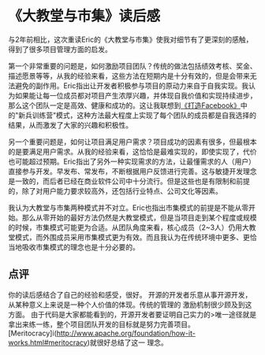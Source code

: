 《大教堂与市集》读后感
====================
与2年前相比，这次重读Eric的《大教堂与市集》使我对细节有了更深刻的感触，得到了很多项目管理方面的启发。

第一个非常重要的问题是，如何激励项目团队？传统的做法包括绩效考核、奖金、描述愿景等等，从我的经验来看，这些方法在短期内是十分有效的，但是会带来无法避免的副作用。Eric指出让开发者积极参与项目的原动力来自于自我实现。我认为如果能让每一位成员都对项目产生浓厚兴趣，并体现自我价值和实现持续进步，那么这个团队一定是高效、健康和成功的。这让我联想到[《打造Facebook》](http://www.amazon.cn/%E6%89%93%E9%80%A0Facebook-%E4%BA%B2%E5%8E%86Facebook%E7%88%86%E5%8F%91%E7%9A%845%E5%B9%B4-%E7%8E%8B%E6%B7%AE/dp/B00ANI5YXW/ref=sr_1_1?ie=UTF8&qid=1371713282&sr=8-1&keywords=%E6%89%93%E9%80%A0facebook)中的"新兵训练营"模式，这种方法最大程度上实现了每个团队的成员都是自我选择的结果，从而激发了大家的兴趣和积极性。
     
另一个重要问题是，如何让项目满足用户需求？项目成功的因素有很多，但最根本的是要满足用户需求。从我的经验来看，这恰恰是最难实现的，即使实现了，代价也可能超过预期。Eric指出了另外一种实现需求的方法，让最懂需求的人（用户）直接参与开发。早发布、常发布，不断根据用户反馈进行完善。这与敏捷开发理念是一致的，而后者已经在商业软件公司中十分流行。但是这些也是有限制和前提的，除了对用户能力要求较高外，还包括行业特点、公司文化等因素。
     
我认为大教堂与市集两种模式并不对立。Eric也指出市集模式的前提是不能从零开始。那么从零开始的最好方法仍然是大教堂模式，但是当项目走到某个程度或规模的时候，市集模式可能更为合适。从团队角度来看，核心成员（2~3人）仍用大教堂模式，而外围成员采用市集模式更为有效。而且我认为在传统环境中更多、更恰当地吸收市集模式的理念也是十分必要的。

## 点评 ##
你的读后感结合了自己的经验和感受，很好。
开源的开发者乐意从事开源开发，从某种意义上来说是一种个人价值的体现。传统的管理的
激励机制很少顾及到这方面。 由于代码是大家都能看到的，开源开发者要证明自己实力的>唯一途径就是拿出来练一练，整个项目团队开发的目标就是努力完善项目。[Meritocracy]i(http://www.apache.org/foundation/how-it-works.html#meritocracy)就很好总结了这一
理念。
